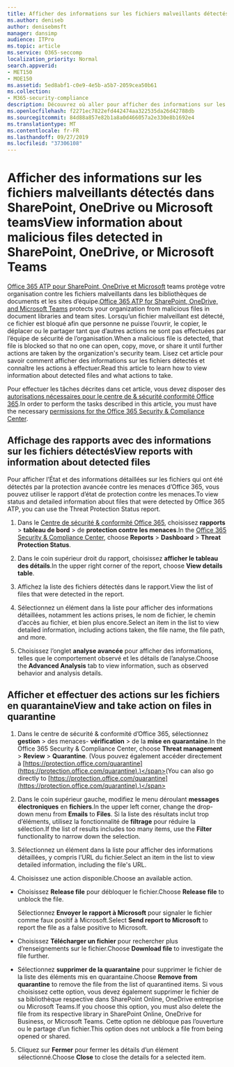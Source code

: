 ```yaml
---
title: Afficher des informations sur les fichiers malveillants détectés dans SharePoint, OneDrive ou Microsoft teams
ms.author: deniseb
author: denisebmsft
manager: dansimp
audience: ITPro
ms.topic: article
ms.service: O365-seccomp
localization_priority: Normal
search.appverid:
- MET150
- MOE150
ms.assetid: 5ed8abf1-c0e9-4e5b-a5b7-2059cea50b61
ms.collection:
- M365-security-compliance
description: Découvrez où aller pour afficher des informations sur les fichiers malveillants détectés dans SharePoint, OneDrive ou teams et comment effectuer des actions sur ces fichiers.
ms.openlocfilehash: f2271ec7822efd442474aa322535da26d42788db
ms.sourcegitcommit: 84d88a857e82b1a8a0d466057a2e330e8b1692e4
ms.translationtype: MT
ms.contentlocale: fr-FR
ms.lasthandoff: 09/27/2019
ms.locfileid: "37306108"
---
```

# <a name="view-information-about-malicious-files-detected-in-sharepoint-onedrive-or-microsoft-teams"></a><span data-ttu-id="e88c6-103">Afficher des informations sur les fichiers malveillants détectés dans SharePoint, OneDrive ou Microsoft teams</span><span class="sxs-lookup"><span data-stu-id="e88c6-103">View information about malicious files detected in SharePoint, OneDrive, or Microsoft Teams</span></span>

<span data-ttu-id="e88c6-104">[Office 365 ATP pour SharePoint, OneDrive et Microsoft](atp-for-spo-odb-and-teams.md) teams protège votre organisation contre les fichiers malveillants dans les bibliothèques de documents et les sites d’équipe.</span><span class="sxs-lookup"><span data-stu-id="e88c6-104">[Office 365 ATP for SharePoint, OneDrive, and Microsoft Teams](atp-for-spo-odb-and-teams.md) protects your organization from malicious files in document libraries and team sites.</span></span> <span data-ttu-id="e88c6-105">Lorsqu’un fichier malveillant est détecté, ce fichier est bloqué afin que personne ne puisse l’ouvrir, le copier, le déplacer ou le partager tant que d’autres actions ne sont pas effectuées par l’équipe de sécurité de l’organisation.</span><span class="sxs-lookup"><span data-stu-id="e88c6-105">When a malicious file is detected, that file is blocked so that no one can open, copy, move, or share it until further actions are taken by the organization's security team.</span></span> <span data-ttu-id="e88c6-106">Lisez cet article pour savoir comment afficher des informations sur les fichiers détectés et connaître les actions à effectuer.</span><span class="sxs-lookup"><span data-stu-id="e88c6-106">Read this article to learn how to view information about detected files and what actions to take.</span></span> 

<span data-ttu-id="e88c6-107">Pour effectuer les tâches décrites dans cet article, vous devez disposer des [autorisations nécessaires pour le centre de &amp; sécurité conformité Office 365](permissions-in-the-security-and-compliance-center.md).</span><span class="sxs-lookup"><span data-stu-id="e88c6-107">In order to perform the tasks described in this article, you must have the necessary [permissions for the Office 365 Security &amp; Compliance Center](permissions-in-the-security-and-compliance-center.md).</span></span> 
  
## <a name="view-reports-with-information-about-detected-files"></a><span data-ttu-id="e88c6-108">Affichage des rapports avec des informations sur les fichiers détectés</span><span class="sxs-lookup"><span data-stu-id="e88c6-108">View reports with information about detected files</span></span>

<span data-ttu-id="e88c6-109">Pour afficher l’État et des informations détaillées sur les fichiers qui ont été détectés par la protection avancée contre les menaces d’Office 365, vous pouvez utiliser le rapport d’état de protection contre les menaces.</span><span class="sxs-lookup"><span data-stu-id="e88c6-109">To view status and detailed information about files that were detected by Office 365 ATP, you can use the Threat Protection Status report.</span></span>
  
1. <span data-ttu-id="e88c6-110">Dans le [Centre de sécurité &amp; conformité Office 365](https://protection.office.com), choisissez **rapports** \> **tableau de bord** \> de **protection contre les menaces**.</span><span class="sxs-lookup"><span data-stu-id="e88c6-110">In the [Office 365 Security &amp; Compliance Center](https://protection.office.com), choose **Reports** \> **Dashboard** \> **Threat Protection Status**.</span></span>
    
2. <span data-ttu-id="e88c6-111">Dans le coin supérieur droit du rapport, choisissez **afficher le tableau des détails**.</span><span class="sxs-lookup"><span data-stu-id="e88c6-111">In the upper right corner of the report, choose **View details table**.</span></span>
    
3. <span data-ttu-id="e88c6-112">Affichez la liste des fichiers détectés dans le rapport.</span><span class="sxs-lookup"><span data-stu-id="e88c6-112">View the list of files that were detected in the report.</span></span>
    
4. <span data-ttu-id="e88c6-113">Sélectionnez un élément dans la liste pour afficher des informations détaillées, notamment les actions prises, le nom de fichier, le chemin d’accès au fichier, et bien plus encore.</span><span class="sxs-lookup"><span data-stu-id="e88c6-113">Select an item in the list to view detailed information, including actions taken, the file name, the file path, and more.</span></span>
    
5. <span data-ttu-id="e88c6-114">Choisissez l’onglet **analyse avancée** pour afficher des informations, telles que le comportement observé et les détails de l’analyse.</span><span class="sxs-lookup"><span data-stu-id="e88c6-114">Choose the **Advanced Analysis** tab to view information, such as observed behavior and analysis details.</span></span> 
  
## <a name="view-and-take-action-on-files-in-quarantine"></a><span data-ttu-id="e88c6-115">Afficher et effectuer des actions sur les fichiers en quarantaine</span><span class="sxs-lookup"><span data-stu-id="e88c6-115">View and take action on files in quarantine</span></span>

1. <span data-ttu-id="e88c6-116">Dans le centre de sécurité &amp; conformité d’Office 365, sélectionnez **gestion** \> des menaces- **vérification** \> de la **mise en quarantaine**.</span><span class="sxs-lookup"><span data-stu-id="e88c6-116">In the Office 365 Security &amp; Compliance Center, choose **Threat management** \> **Review** \> **Quarantine**.</span></span> <span data-ttu-id="e88c6-117">(Vous pouvez également accéder directement à [https://protection.office.com/quarantine](https://protection.office.com/quarantine).)</span><span class="sxs-lookup"><span data-stu-id="e88c6-117">(You can also go directly to [https://protection.office.com/quarantine](https://protection.office.com/quarantine).)</span></span>
    
2. <span data-ttu-id="e88c6-118">Dans le coin supérieur gauche, modifiez le menu déroulant **messages électroniques** en **fichiers**.</span><span class="sxs-lookup"><span data-stu-id="e88c6-118">In the upper left corner, change the drop-down menu from **Emails** to **Files**.</span></span> <span data-ttu-id="e88c6-119">Si la liste des résultats inclut trop d’éléments, utilisez la fonctionnalité de **filtrage** pour réduire la sélection.</span><span class="sxs-lookup"><span data-stu-id="e88c6-119">If the list of results includes too many items, use the **Filter** functionality to narrow down the selection.</span></span>
    
3. <span data-ttu-id="e88c6-120">Sélectionnez un élément dans la liste pour afficher des informations détaillées, y compris l’URL du fichier.</span><span class="sxs-lookup"><span data-stu-id="e88c6-120">Select an item in the list to view detailed information, including the file's URL.</span></span>
    
4. <span data-ttu-id="e88c6-121">Choisissez une action disponible.</span><span class="sxs-lookup"><span data-stu-id="e88c6-121">Choose an available action.</span></span>
    
  - <span data-ttu-id="e88c6-122">Choisissez **Release file** pour débloquer le fichier.</span><span class="sxs-lookup"><span data-stu-id="e88c6-122">Choose **Release file** to unblock the file.</span></span> 
    
    <span data-ttu-id="e88c6-123">Sélectionnez **Envoyer le rapport à Microsoft** pour signaler le fichier comme faux positif à Microsoft.</span><span class="sxs-lookup"><span data-stu-id="e88c6-123">Select **Send report to Microsoft** to report the file as a false positive to Microsoft.</span></span> 
    
  - <span data-ttu-id="e88c6-124">Choisissez **Télécharger un fichier** pour rechercher plus d’renseignements sur le fichier.</span><span class="sxs-lookup"><span data-stu-id="e88c6-124">Choose **Download file** to investigate the file further.</span></span> 
    
  - <span data-ttu-id="e88c6-125">Sélectionnez **supprimer de la quarantaine** pour supprimer le fichier de la liste des éléments mis en quarantaine.</span><span class="sxs-lookup"><span data-stu-id="e88c6-125">Choose **Remove from quarantine** to remove the file from the list of quarantined items.</span></span> <span data-ttu-id="e88c6-126">Si vous choisissez cette option, vous devez également supprimer le fichier de sa bibliothèque respective dans SharePoint Online, OneDrive entreprise ou Microsoft Teams.</span><span class="sxs-lookup"><span data-stu-id="e88c6-126">If you choose this option, you must also delete the file from its respective library in SharePoint Online, OneDrive for Business, or Microsoft Teams.</span></span> <span data-ttu-id="e88c6-127">Cette option ne débloque pas l’ouverture ou le partage d’un fichier.</span><span class="sxs-lookup"><span data-stu-id="e88c6-127">This option does not unblock a file from being opened or shared.</span></span> 
    
5. <span data-ttu-id="e88c6-128">Cliquez sur **Fermer** pour fermer les détails d’un élément sélectionné.</span><span class="sxs-lookup"><span data-stu-id="e88c6-128">Choose **Close** to close the details for a selected item.</span></span> 
  
  

